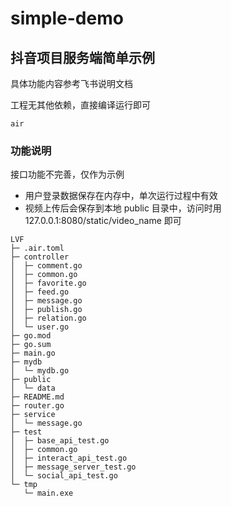 # simple-demo

## 抖音项目服务端简单示例

具体功能内容参考飞书说明文档

工程无其他依赖，直接编译运行即可

```shell
air
```

### 功能说明

接口功能不完善，仅作为示例

* 用户登录数据保存在内存中，单次运行过程中有效
* 视频上传后会保存到本地 public 目录中，访问时用 127.0.0.1:8080/static/video_name 即可

```
LVF
├─ .air.toml
├─ controller
│  ├─ comment.go
│  ├─ common.go
│  ├─ favorite.go
│  ├─ feed.go
│  ├─ message.go
│  ├─ publish.go
│  ├─ relation.go
│  └─ user.go
├─ go.mod
├─ go.sum
├─ main.go
├─ mydb
│  └─ mydb.go
├─ public
│  └─ data
├─ README.md
├─ router.go
├─ service
│  └─ message.go
├─ test
│  ├─ base_api_test.go
│  ├─ common.go
│  ├─ interact_api_test.go
│  ├─ message_server_test.go
│  └─ social_api_test.go
└─ tmp
   └─ main.exe

```
